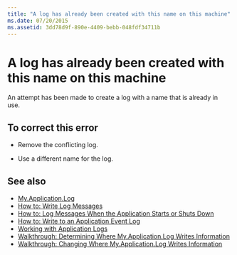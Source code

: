 ```yaml
---
title: "A log has already been created with this name on this machine"
ms.date: 07/20/2015
ms.assetid: 3dd78d9f-890e-4409-bebb-048fdf34711b
---
```

# A log has already been created with this name on this machine
An attempt has been made to create a log with a name that is already in use.  
  
## To correct this error  
  
- Remove the conflicting log.  
  
- Use a different name for the log.  
  
## See also

- [My.Application.Log](xref:Microsoft.VisualBasic.ApplicationServices.ApplicationBase.Log)
- [How to: Write Log Messages](../developing-apps/programming/log-info/how-to-write-log-messages.md)
- [How to: Log Messages When the Application Starts or Shuts Down](../developing-apps/programming/log-info/how-to-log-messages-when-the-application-starts-or-shuts-down.md)
- [How to: Write to an Application Event Log](../developing-apps/programming/log-info/how-to-write-to-an-application-event-log.md)
- [Working with Application Logs](../developing-apps/programming/log-info/working-with-application-logs.md)
- [Walkthrough: Determining Where My.Application.Log Writes Information](../developing-apps/programming/log-info/walkthrough-determining-where-my-application-log-writes-information.md)
- [Walkthrough: Changing Where My.Application.Log Writes Information](../developing-apps/programming/log-info/walkthrough-changing-where-my-application-log-writes-information.md)
